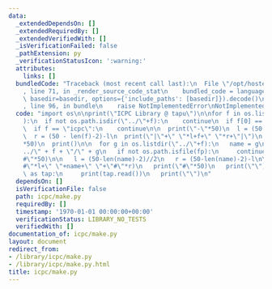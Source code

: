 ```yaml
---
data:
  _extendedDependsOn: []
  _extendedRequiredBy: []
  _extendedVerifiedWith: []
  _isVerificationFailed: false
  _pathExtension: py
  _verificationStatusIcon: ':warning:'
  attributes:
    links: []
  bundledCode: "Traceback (most recent call last):\n  File \"/opt/hostedtoolcache/Python/3.9.2/x64/lib/python3.9/site-packages/onlinejudge_verify/documentation/build.py\"\
    , line 71, in _render_source_code_stat\n    bundled_code = language.bundle(stat.path,\
    \ basedir=basedir, options={'include_paths': [basedir]}).decode()\n  File \"/opt/hostedtoolcache/Python/3.9.2/x64/lib/python3.9/site-packages/onlinejudge_verify/languages/python.py\"\
    , line 96, in bundle\n    raise NotImplementedError\nNotImplementedError\n"
  code: "import os\n\nprint(\"ICPC Library @ tapu\")\n\nfor f in os.listdir(\"..\"\
    ):\n  if not os.path.isdir(\"../\"+f):\n    continue\n  if f[0] == '.':\n    continue\n\
    \  if f == \"icpc\":\n    continue\n\n  print(\"-\"*50)\n  l = (50 - len(f)-2)//2\n\
    \  r = (50 - len(f)-2)-l\n  print(\"|\"+\" \"*l+f+\" \"*r+\"|\")\n  print(\"-\"\
    *50)\n  print()\n\n  for g in os.listdir(\"../\"+f):\n   name = g\n   fp = \"\
    ../\" + f + \"/\" + g\n   if not os.path.isfile(fp):\n     continue\n\n   print(\"\
    #\"*50)\n\n   l = (50-len(name)-2)//2\n   r = (50-len(name)-2)-l\n\n   print(\"\
    #\"*l+\" \"+name+\" \"+\"#\"*r)\n   print(\"#\"*50)\n   print(\"\")\n   with open(fp)\
    \ as tap:\n     print(tap.read())\n   print(\"\")\n"
  dependsOn: []
  isVerificationFile: false
  path: icpc/make.py
  requiredBy: []
  timestamp: '1970-01-01 00:00:00+00:00'
  verificationStatus: LIBRARY_NO_TESTS
  verifiedWith: []
documentation_of: icpc/make.py
layout: document
redirect_from:
- /library/icpc/make.py
- /library/icpc/make.py.html
title: icpc/make.py
---
```

